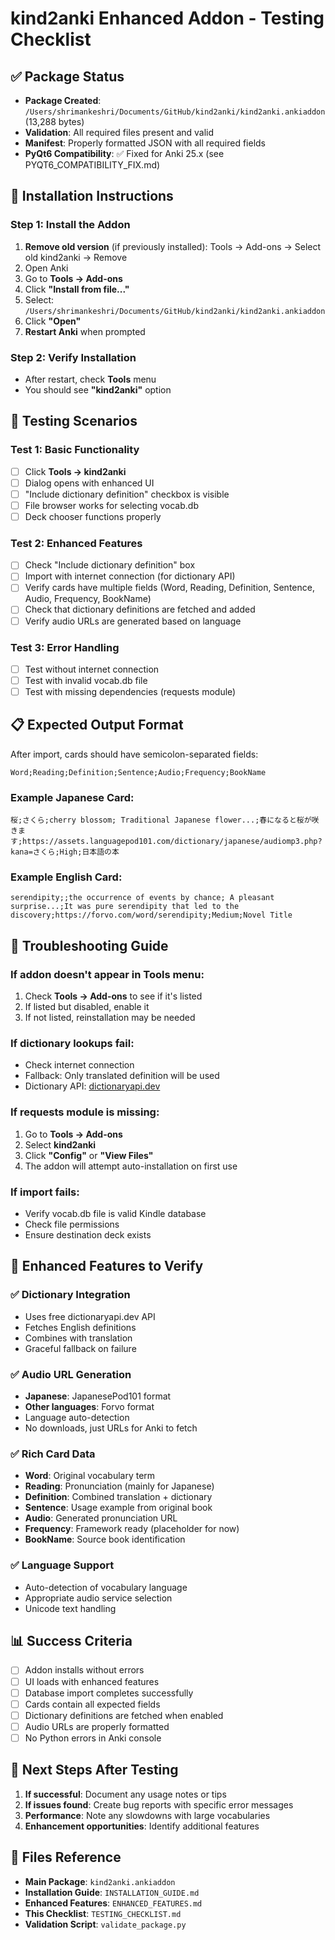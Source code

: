 # kind2anki Enhanced Addon - Testing Checklist

## ✅ Package Status
- **Package Created**: `/Users/shrimankeshri/Documents/GitHub/kind2anki/kind2anki.ankiaddon` (13,288 bytes)
- **Validation**: All required files present and valid
- **Manifest**: Properly formatted JSON with all required fields
- **PyQt6 Compatibility**: ✅ Fixed for Anki 25.x (see PYQT6_COMPATIBILITY_FIX.md)

## 🔧 Installation Instructions

### Step 1: Install the Addon
1. **Remove old version** (if previously installed): Tools → Add-ons → Select old kind2anki → Remove
2. Open Anki
3. Go to **Tools → Add-ons**
4. Click **"Install from file..."**
5. Select: `/Users/shrimankeshri/Documents/GitHub/kind2anki/kind2anki.ankiaddon`
6. Click **"Open"**
7. **Restart Anki** when prompted

### Step 2: Verify Installation
- After restart, check **Tools** menu
- You should see **"kind2anki"** option

## 🧪 Testing Scenarios

### Test 1: Basic Functionality
- [ ] Click **Tools → kind2anki**
- [ ] Dialog opens with enhanced UI
- [ ] "Include dictionary definition" checkbox is visible
- [ ] File browser works for selecting vocab.db
- [ ] Deck chooser functions properly

### Test 2: Enhanced Features
- [ ] Check "Include dictionary definition" box
- [ ] Import with internet connection (for dictionary API)
- [ ] Verify cards have multiple fields (Word, Reading, Definition, Sentence, Audio, Frequency, BookName)
- [ ] Check that dictionary definitions are fetched and added
- [ ] Verify audio URLs are generated based on language

### Test 3: Error Handling
- [ ] Test without internet connection
- [ ] Test with invalid vocab.db file
- [ ] Test with missing dependencies (requests module)

## 📋 Expected Output Format

After import, cards should have semicolon-separated fields:
```
Word;Reading;Definition;Sentence;Audio;Frequency;BookName
```

### Example Japanese Card:
```
桜;さくら;cherry blossom; Traditional Japanese flower...;春になると桜が咲きます;https://assets.languagepod101.com/dictionary/japanese/audiomp3.php?kana=さくら;High;日本語の本
```

### Example English Card:
```
serendipity;;the occurrence of events by chance; A pleasant surprise...;It was pure serendipity that led to the discovery;https://forvo.com/word/serendipity;Medium;Novel Title
```

## 🐛 Troubleshooting Guide

### If addon doesn't appear in Tools menu:
1. Check **Tools → Add-ons** to see if it's listed
2. If listed but disabled, enable it
3. If not listed, reinstallation may be needed

### If dictionary lookups fail:
- Check internet connection
- Fallback: Only translated definition will be used
- Dictionary API: [dictionaryapi.dev](https://dictionaryapi.dev)

### If requests module is missing:
1. Go to **Tools → Add-ons**
2. Select **kind2anki**
3. Click **"Config"** or **"View Files"**
4. The addon will attempt auto-installation on first use

### If import fails:
- Verify vocab.db file is valid Kindle database
- Check file permissions
- Ensure destination deck exists

## 🎯 Enhanced Features to Verify

### ✅ Dictionary Integration
- Uses free dictionaryapi.dev API
- Fetches English definitions
- Combines with translation
- Graceful fallback on failure

### ✅ Audio URL Generation
- **Japanese**: JapanesePod101 format
- **Other languages**: Forvo format  
- Language auto-detection
- No downloads, just URLs for Anki to fetch

### ✅ Rich Card Data
- **Word**: Original vocabulary term
- **Reading**: Pronunciation (mainly for Japanese)
- **Definition**: Combined translation + dictionary
- **Sentence**: Usage example from original book
- **Audio**: Generated pronunciation URL
- **Frequency**: Framework ready (placeholder for now)
- **BookName**: Source book identification

### ✅ Language Support
- Auto-detection of vocabulary language
- Appropriate audio service selection
- Unicode text handling

## 📊 Success Criteria

- [ ] Addon installs without errors
- [ ] UI loads with enhanced features
- [ ] Database import completes successfully
- [ ] Cards contain all expected fields
- [ ] Dictionary definitions are fetched when enabled
- [ ] Audio URLs are properly formatted
- [ ] No Python errors in Anki console

## 🔄 Next Steps After Testing

1. **If successful**: Document any usage notes or tips
2. **If issues found**: Create bug reports with specific error messages
3. **Performance**: Note any slowdowns with large vocabularies
4. **Enhancement opportunities**: Identify additional features

## 📁 Files Reference

- **Main Package**: `kind2anki.ankiaddon`
- **Installation Guide**: `INSTALLATION_GUIDE.md`
- **Enhanced Features**: `ENHANCED_FEATURES.md`
- **This Checklist**: `TESTING_CHECKLIST.md`
- **Validation Script**: `validate_package.py`

